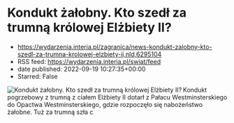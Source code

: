 # Kondukt żałobny. Kto szedł za trumną królowej Elżbiety II?
 - https://wydarzenia.interia.pl/zagranica/news-kondukt-zalobny-kto-szedl-za-trumna-krolowej-elzbiety-ii,nId,6295104
 - RSS feed: https://wydarzenia.interia.pl/swiat/feed
 - date published: 2022-09-19 10:27:35+00:00
 - Starred: False

<p><a href="https://wydarzenia.interia.pl/zagranica/news-kondukt-zalobny-kto-szedl-za-trumna-krolowej-elzbiety-ii,nId,6295104"><img align="left" alt="Kondukt żałobny. Kto szedł za trumną królowej Elżbiety II?" src="https://i.iplsc.com/kondukt-zalobny-kto-szedl-za-trumna-krolowej-elzbiety-ii/000G36PO2WD6Q6OW-C321.jpg" /></a>Kondukt pogrzebowy z trumną z ciałem Elżbiety II dotarł z Pałacu Westminsterskiego do Opactwa Westminsterskiego, gdzie rozpoczęło się nabożeństwo żałobne. Tuż za trumną szła c
